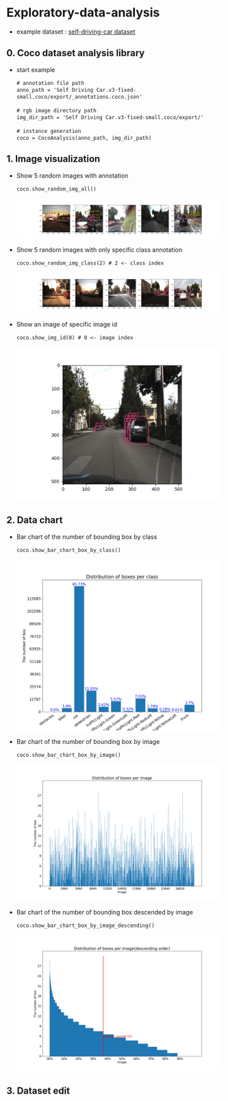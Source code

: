 # Exploratory-data-analysis

- example dataset : [self-driving-car dataset](https://universe.roboflow.com/roboflow-gw7yv/self-driving-car/3)

## 0. Coco dataset analysis library
- start example

      # annotation file path
      anno_path = 'Self Driving Car.v3-fixed-small.coco/export/_annotations.coco.json'

      # rgb image directory path
      img_dir_path = 'Self Driving Car.v3-fixed-small.coco/export/'
      
      # instance generation
      coco = CocoAnalysis(anno_path, img_dir_path)



## 1. Image visualization
- Show 5 random images with annotation

      coco.show_random_img_all()
  ![](figs/random_5_images.png)

- Show 5 random images with only specific class annotation

      coco.show_random_img_class(2) # 2 <- class index
  ![](figs/random_5_images_with_car_anno.png)
- Show an image of specific image id

      coco.show_img_id(0) # 0 <- image index
  ![](figs/image_id_0.png)

## 2. Data chart
- Bar chart of the number of bounding box by class
      
      coco.show_bar_chart_box_by_class()
  ![](figs/bar_chart_box_by_class.png)
- Bar chart of the number of bounding box by image

      coco.show_bar_chart_box_by_image() 
  ![](figs/bar_chart_box_by_image.png)
- Bar chart of the number of bounding box descended by image 

      coco.show_bar_chart_box_by_image_descending()
  ![](figs/bar_chart_box_by_image_descending.png)

## 3. Dataset edit



